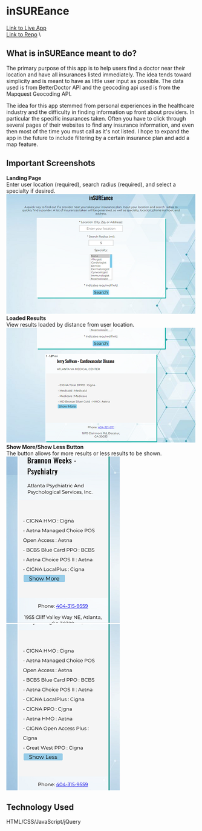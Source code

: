# **inSUREance**
[Link to Live App](https://juliawithers.github.io/insurance-app/) \
[Link to Repo](https://github.com/juliawithers/insurance-app) \

## **What is inSUREance meant to do?**
The primary purpose of this app is to help users find a doctor near their location and have all insurances listed immediately. The idea tends toward simplicity and is meant to have as little user input as possible. The data used is from BetterDoctor API and the geocoding api used is from the Mapquest Geocoding API.

The idea for this app stemmed from personal experiences in the healthcare industry and the difficulty in finding information up front about providers. In particular the specific insurances taken. Often you have to click through several pages of their websites to find any insurance information, and even then most of the time you must call as it's not listed. I hope to expand the app in the future to include filtering by a certain insurance plan and add a map feature. 

## **Important Screenshots**
**Landing Page**\
Enter user location (required), search radius (required), and select a specialty if desired.\
![Landing Page for inSUREance app](LandingPage.PNG)\
**Loaded Results**\
View results loaded by distance from user location.\
![Results Loaded](ResultsLoaded.PNG)\
**Show More/Show Less Button**\
The button allows for more results or less results to be shown.\
![Show More Example](ShowMore.PNG)      ![Show Less Example](ShowLess.PNG)

## **Technology Used**
HTML/CSS/JavaScript/jQuery